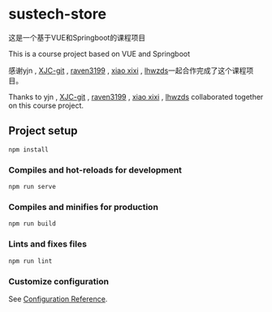 # sustech-store

这是一个基于VUE和Springboot的课程项目

This is a course project based on VUE and Springboot

感谢yjn , [XJC-git](https://github.com/XJC-git) , [raven3199](https://github.com/raven3199) , [xiao xixi](https://github.com/tian-y-x) , [lhwzds](https://github.com/lhwzds)一起合作完成了这个课程项目。

Thanks to yjn , [XJC-git](https://github.com/XJC-git) , [raven3199](https://github.com/raven3199) , [xiao xixi](https://github.com/tian-y-x) , [ lhwzds](https://github.com/lhwzds) collaborated together on this course project.



## Project setup
```
npm install
```

### Compiles and hot-reloads for development
```
npm run serve
```

### Compiles and minifies for production
```
npm run build
```

### Lints and fixes files
```
npm run lint
```

### Customize configuration
See [Configuration Reference](https://cli.vuejs.org/config/).
